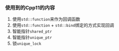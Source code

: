 ### 使用到的Cpp11的内容
1. 使用`std::function`来作为回调函数
2. 使用`std::function` + `std::bind`绑定的方式实现回调
3. 智能指针`shared_ptr`
4. 智能指针`unique_ptr`
5. 锁`unique_lock`
